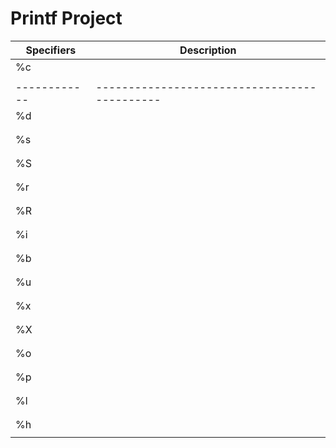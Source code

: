 # Printf Project

| Specifiers |          Description                       |
|------------|--------------------------------------------|
|   %c       |                                            |
|            |                                            |
|------------|--------------------------------------------|
|   %d       |                                            |
|            |                                            |
|            |                                            |
|   %s       |                                            |
|            |                                            |
|            |                                            |
|   %S       |                                            |
|            |                                            |
|            |                                            |
|   %r       |                                            |
|            |                                            |
|            |                                            |
|   %R       |                                            |
|            |                                            |
|            |                                            |
|   %i       |                                            |
|            |                                            |
|            |                                            |
|   %b       |                                            |
|            |                                            |
|            |                                            |
|   %u       |                                            |
|            |                                            |
|            |                                            |
|   %x       |                                            |
|            |                                            |
|            |                                            |
|   %X       |                                            |
|            |                                            |
|            |                                            |
|   %o       |                                            |
|            |                                            |
|            |                                            |
|   %p       |                                            |
|            |                                            |
|            |                                            |
|   %l       |                                            |
|            |                                            |
|            |                                            |
|   %h       |                                            |
|            |                                            |
